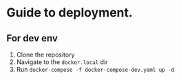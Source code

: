 # Guide to deployment.

## For dev env
  1. Clone the repository<br />
  2. Navigate to the `docker.local` dir<br />
  3. Run `docker-compose -f docker-compose-dev.yaml up -d`<br />